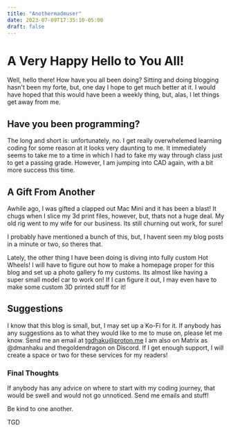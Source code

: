 ```yaml
---
title: "Anothermadmuser"
date: 2023-07-09T17:35:10-05:00
draft: false
---
```

# A Very Happy Hello to You All!
Well, hello there! How have you all been doing? Sitting and doing blogging hasn't been my forte, but, one day I
hope to get much better at it. I would have hoped that this would have been a weekly thing, but, alas, I let things
get away from me. 

## Have you been programming?
The long and short is: unfortunately, no. I get really overwhelemed learning coding for some reason at it 
looks very daunting to me. It immediately seems to take me to a time in which I had to fake my way through class
just to get a passing grade. However, I am jumping into CAD again, with a bit more success this time.

## A Gift From Another
Awhile ago, I was gifted a clapped out Mac Mini and it has been a blast! It chugs when I slice my 3d print files,
however, but, thats not a huge deal. My old rig went to my wife for our business. Its still churning out work, 
for sure!

I probably have mentioned a bunch of this, but, I havent seen my blog posts in a minute or two, so theres that. 

Lately, the other thing I have been doing is diving into fully custom Hot Wheels! I will have to figure out how to
make a homepage proper for this blog and set up a photo gallery fo my customs. Its almost like having a super small
model car to work on! If I can figure it out, I may even have to make some custom 3D printed stuff for it!

## Suggestions
I know that this blog is small, but, I may set up a Ko-Fi for it. If anybody has any suggestions as to what they
would like to me to muse on, please let me know. Send me an email at [tgdhaku@proton.me](mailto:tgdhaku@proton.me)
I am also on Matrix as @dmanhaku and thegoldendragon on Discord. If I get enough support, I will create a space or
two for these services for my readers!

### Final Thoughts
If anybody has any advice on where to start with my coding journey, that would be swell and would not go
unnoticed. Send me emails and stuff!

Be kind to one another. 

TGD




